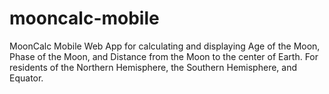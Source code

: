 # mooncalc-mobile
MoonCalc Mobile Web App for calculating and displaying Age of the Moon, Phase of the Moon, and Distance from the Moon to the center of Earth. For residents of the Northern Hemisphere, the Southern Hemisphere, and Equator.
